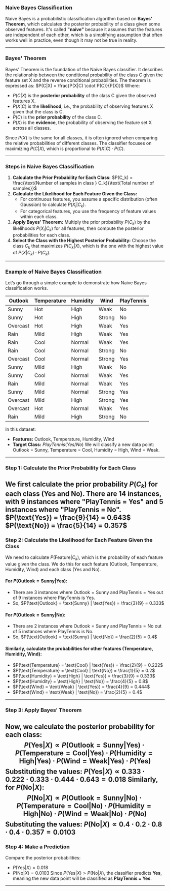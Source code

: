 ### **Naive Bayes Classification**
Naive Bayes is a probabilistic classification algorithm based on **Bayes' Theorem**, which calculates the posterior probability of a class given some observed features. It's called **"naive"** because it assumes that the features are independent of each other, which is a simplifying assumption that often works well in practice, even though it may not be true in reality.

---
### **Bayes' Theorem**
Bayes' Theorem is the foundation of the Naive Bayes classifier. It describes the relationship between the conditional probability of the class C given the feature set X and the reverse conditional probabilities. The theorem is expressed as:
$P(C|X) = \frac{P(X|C) \cdot P(C)}{P(X)}$
Where:
- $P(C|X)$ is the **posterior probability** of the class C given the observed features X.
- $P(X|C)$ is the **likelihood**, i.e., the probability of observing features X given that the class is C.
- $P(C)$ is the **prior probability** of the class C.
- $P(X)$ is the **evidence**, the probability of observing the feature set X across all classes.

Since $P(X)$ is the same for all classes, it is often ignored when comparing the relative probabilities of different classes. The classifier focuses on maximizing $P(C|X)$, which is proportional to $P(X|C) \cdot P(C)$.

---
### **Steps in Naive Bayes Classification**
1. **Calculate the Prior Probability for Each Class:**
	$P(C_k) = \frac{\text{Number of samples in class } C_k}{\text{Total number of samples}}$
1. **Calculate the Likelihood for Each Feature Given the Class:**
    - For continuous features, you assume a specific distribution (often Gaussian) to calculate $P(X_i|C_k)$.
    - For categorical features, you use the frequency of feature values within each class.
2. **Apply Bayes' Theorem:** Multiply the prior probability $P(C_k)$ by the likelihoods $P(X_i|C_k)$ for all features, then compute the posterior probabilities for each class.
4. **Select the Class with the Highest Posterior Probability:** Choose the class $C_k$ that maximizes $P(C_k|X)$, which is the one with the highest value of $P(X|C_k) \cdot P(C_k)$.
---
### **Example of Naive Bayes Classification**
Let’s go through a simple example to demonstrate how Naive Bayes classification works.

|Outlook|Temperature|Humidity|Wind|PlayTennis|
|---|---|---|---|---|
|Sunny|Hot|High|Weak|No|
|Sunny|Hot|High|Strong|No|
|Overcast|Hot|High|Weak|Yes|
|Rain|Mild|High|Weak|Yes|
|Rain|Cool|Normal|Weak|Yes|
|Rain|Cool|Normal|Strong|No|
|Overcast|Cool|Normal|Strong|Yes|
|Sunny|Mild|High|Weak|No|
|Sunny|Cool|Normal|Weak|Yes|
|Rain|Mild|Normal|Weak|Yes|
|Sunny|Mild|Normal|Strong|Yes|
|Overcast|Mild|High|Strong|Yes|
|Overcast|Hot|Normal|Weak|Yes|
|Rain|Mild|High|Strong|No|
In this dataset:
- **Features:** Outlook, Temperature, Humidity, Wind
- **Target Class:** $PlayTennis (Yes/No)$
We will classify a new data point: $\text{Outlook = Sunny, Temperature = Cool, Humidity = High, Wind = Weak}.$
---
### **Step 1: Calculate the Prior Probability for Each Class**
We first calculate the prior probability $P(C_k)$ for each class (Yes and No). There are 14 instances, with 9 instances where "PlayTennis = Yes" and 5 instances where "PlayTennis = No".
$P(\text{Yes}) = \frac{9}{14} = 0.643$ 
$P(\text{No}) = \frac{5}{14} = 0.357$
---
### **Step 2: Calculate the Likelihood for Each Feature Given the Class**
We need to calculate $P(\text{Feature}|C_k)$, which is the probability of each feature value given the class. We do this for each feature (Outlook, Temperature, Humidity, Wind) and each class (Yes and No).
#### For $P(\text{Outlook} = \text{Sunny} | \text{Yes})$:
- There are 3 instances where $\text{Outlook} = \text{Sunny}$ and $\text{PlayTennis} = \text{Yes}$ out of 9 instances where PlayTennis is Yes.
- So, $P(\text{Outlook} = \text{Sunny} | \text{Yes}) = \frac{3}{9} = 0.333$
#### For $P(\text{Outlook} = \text{Sunny} | \text{No})$:
- There are 2 instances where $\text{Outlook} = \text{Sunny}$ and $\text{PlayTennis} = \text{No}$ out of 5 instances where PlayTennis is No.
- So, $P(\text{Outlook} = \text{Sunny} | \text{No}) = \frac{2}{5} = 0.4$
#### Similarly, calculate the probabilities for other features (Temperature, Humidity, Wind):
- $P(\text{Temperature} = \text{Cool} | \text{Yes}) = \frac{2}{9} = 0.222$
- $P(\text{Temperature} = \text{Cool} | \text{No}) = \frac{1}{5} = 0.2$
- $P(\text{Humidity} = \text{High} | \text{Yes}) = \frac{3}{9} = 0.333$
- $P(\text{Humidity} = \text{High} | \text{No}) = \frac{4}{5} = 0.8$
- $P(\text{Wind} = \text{Weak} | \text{Yes}) = \frac{4}{9} = 0.444$
- $P(\text{Wind} = \text{Weak} | \text{No}) = \frac{2}{5} = 0.4$

---
### **Step 3: Apply Bayes' Theorem**
Now, we calculate the posterior probability for each class:
$$P(\text{Yes} | X) \propto P(\text{Outlook} = \text{Sunny} | \text{Yes}) \cdot P(\text{Temperature} = \text{Cool} | \text{Yes}) \cdot P(\text{Humidity} = \text{High} | \text{Yes}) \cdot P(\text{Wind} = \text{Weak} | \text{Yes}) \cdot P(\text{Yes})$$
Substituting the values:
$P(\text{Yes} | X) \propto 0.333 \cdot 0.222 \cdot 0.333 \cdot 0.444 \cdot 0.643 = 0.018$
Similarly, for $P(\text{No} | X)$:
$$P(\text{No} | X) \propto P(\text{Outlook} = \text{Sunny} | \text{No}) \cdot P(\text{Temperature} = \text{Cool} | \text{No}) \cdot P(\text{Humidity} = \text{High} | \text{No}) \cdot P(\text{Wind} = \text{Weak} | \text{No}) \cdot P(\text{No})$$
Substituting the values:
$P(\text{No} | X) \propto 0.4 \cdot 0.2 \cdot 0.8 \cdot 0.4 \cdot 0.357 = 0.0103$
---
### **Step 4: Make a Prediction**
Compare the posterior probabilities:
- $P(\text{Yes} | X) = 0.018$
- $P(\text{No} | X) = 0.0103$
Since $P(\text{Yes} | X) > P(\text{No} | X)$, the classifier predicts **Yes**, meaning the new data point will be classified as **PlayTennis = Yes**.

---